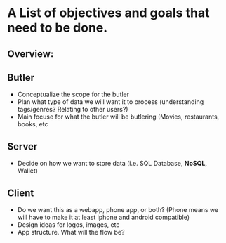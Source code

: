 # A List of objectives and goals that need to be done.

## Overview:

## Butler
- Conceptualize the scope for the butler  
- Plan what type of data we will want it to process (understanding tags/genres? Relating to other users?)
- Main focuse for what the butler will be butlering (Movies, restaurants, books, etc

## Server 
- Decide on how we want to store data (i.e. SQL Database, **NoSQL**, Wallet)  

## Client
- Do we want this as a webapp, phone app, or both? (Phone means we will have to make it at least iphone and android compatible)
- Design ideas for logos, images, etc
- App structure. What will the flow be?
